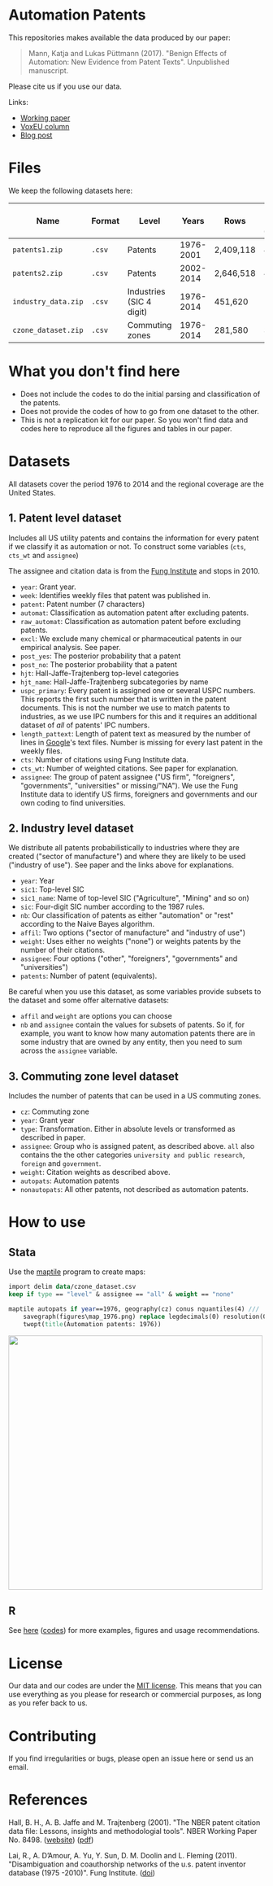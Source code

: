 # Automation Patents

This repositories makes available the data produced by our paper: 

>Mann, Katja and Lukas Püttmann (2017). "Benign Effects of Automation: New Evidence from Patent Texts". Unpublished manuscript.

Please cite us if you use our data.

Links:

- [Working paper](https://papers.ssrn.com/sol3/papers.cfm?abstract_id=2959584)
- [VoxEU column](https://voxeu.org/article/benign-effects-automation-new-evidence)
- [Blog post](http://lukaspuettmann.com//2017/09/22/automation-patents-paper/)

# Files

We keep the following datasets here:

| Name | Format | Level | Years | Rows | Approx. size (zipped) |
| ------------- | ------------- | ------------- | ------------- | ------------- | ------------- | 
| `patents1.zip`  | `.csv` | Patents | 1976-2001 | 2,409,118 | 44 MB |
| `patents2.zip`  | `.csv` | Patents | 2002-2014 | 2,646,518 | 43 MB |
| `industry_data.zip`  | `.csv` | Industries (SIC 4 digit) | 1976-2014 | 451,620 | 12 MB |
| `czone_dataset.zip`  | `.csv` | Commuting zones | 1976-2014 | 281,580 | 3.4 MB |


# What you don't find here

- Does not include the codes to do the initial parsing and classification of the patents.
- Does not provide the codes of how to go from one dataset to the other.
- This is not a replication kit for our paper. So you won't find data and codes here to reproduce all the figures and tables in our paper.

# Datasets

All datasets cover the period 1976 to 2014 and the regional coverage are the United States. 

## 1. Patent level dataset

Includes all US utility patents and contains the information for every patent if we classify it as automation or not. To construct some variables (`cts`, `cts_wt` and `assignee`)

The assignee and citation data is from the [Fung Institute](https://github.com/funginstitute/downloads) and stops in 2010.

- `year`: Grant year.
- `week`: Identifies weekly files that patent was published in.
- `patent`: Patent number (7 characters)
- `automat`: Classification as automation patent after excluding patents.
- `raw_automat`: Classification as automation patent before excluding patents.
- `excl`: We exclude many chemical or pharmaceutical patents in our empirical analysis. See paper.
- `post_yes`: The posterior probability that a patent 
- `post_no`: The posterior probability that a patent 
- `hjt`: Hall-Jaffe-Trajtenberg top-level categories
- `hjt_name`: Hall-Jaffe-Trajtenberg subcategories by name
- `uspc_primary`: Every patent is assigned one or several USPC numbers. This reports the first such number that is written in the patent documents. This is not the number we use to match patents to industries, as we use IPC numbers for this and it requires an additional dataset of *all* of patents' IPC numbers. 
- `length_pattext`: Length of patent text as measured by the number of lines in [Google](https://www.google.com/googlebooks/uspto-patents-grants-text.html)'s text files. Number is missing for every last patent in the weekly files.
- `cts`: Number of citations using Fung Institute data.
- `cts_wt`: Number of weighted citations. See paper for explanation.
- `assignee`: The group of patent assignee ("US firm", "foreigners", "governments", "universities" or missing/"NA"). We use the Fung Institute data to identify US firms, foreigners and governments and our own coding to find universities. 


## 2. Industry level dataset

We distribute all patents probabilistically to industries where they are created ("sector of manufacture") and where they are likely to be used ("industry of use"). See paper and the links above for explanations.

- `year`: Year
- `sic1`: Top-level SIC
- `sic1_name`: Name of top-level SIC ("Agriculture", "Mining" and so on)
- `sic`: Four-digit SIC number according to the 1987 rules.
- `nb`: Our classification of patents as either "automation" or "rest" according to the Naive Bayes algorithm.
- `affil`: Two options ("sector of manufacture" and "industry of use")
- `weight`: Uses either no weights ("none") or weights patents by the number of their citations.
- `assignee`: Four options ("other", "foreigners", "governments" and "universities")
- `patents`: Number of patent (equivalents).

Be careful when you use this dataset, as some variables provide subsets to the dataset and some offer alternative datasets:
- `affil` and `weight` are options you can choose
- `nb` and `assignee` contain the values for subsets of patents. So if, for example, you want to know how many automation patents there are in some industry that are owned by any entity, then you need to sum across the `assignee` variable.

## 3. Commuting zone level dataset

Includes the number of patents that can be used in a US commuting zones.

- `cz`: Commuting zone
- `year`: Grant year
- `type`: Transformation. Either in absolute levels or transformed as described in paper.
- `assignee`: Group who is assigned patent, as described above. `all` also contains the the other categories `university and public research`, `foreign` and `government`.
- `weight`: Citation weights as described above.
- `autopats`: Automation patents
- `nonautopats`: All other patents, not described as automation patents.


# How to use

## Stata

Use the [maptile](https://michaelstepner.com/maptile/) program to create maps:

```stata
import delim data/czone_dataset.csv
keep if type == "level" & assignee == "all" & weight == "none"

maptile autopats if year==1976, geography(cz) conus nquantiles(4) /// 
	savegraph(figures\map_1976.png) replace legdecimals(0) resolution(0.5) /// 
	twopt(title(Automation patents: 1976))
```

<img src="https://github.com/lpuettmann/automation-patents/blob/master/figures/map_1976.png" width="500">

## R

See [here](/explore.md) ([codes](https://github.com/lpuettmann/dev-automation-patents/blob/master/explore.Rmd)) for more examples, figures and usage recommendations.

# License

Our data and our codes are under the [MIT license](https://github.com/lpuettmann/automation-patents/blob/master/LICENSE.md). This means that you can use everything as you please for research or commercial purposes, as long as you refer back to us.

# Contributing

If you find irregularities or bugs, please open an issue here or send us an email.

# References

Hall, B. H., A. B. Jaffe and M. Trajtenberg (2001). "The NBER patent citation data file: Lessons, insights and methodologial tools". NBER Working Paper No. 8498. ([website](http://www.nber.org/patents/)) ([pdf](http://www.nber.org/papers/w8498.pdf))

Lai, R., A. D’Amour, A. Yu, Y. Sun, D. M. Doolin and L. Fleming (2011). "Disambiguation and coauthorship networks of the u.s. patent inventor database (1975 -2010)". Fung Institute. ([doi](https://doi.org/10.1016/j.respol.2014.01.012))
